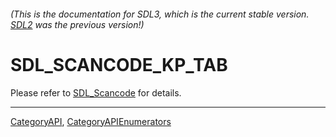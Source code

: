 ###### (This is the documentation for SDL3, which is the current stable version. [SDL2](https://wiki.libsdl.org/SDL2/) was the previous version!)
# SDL_SCANCODE_KP_TAB

Please refer to [SDL_Scancode](SDL_Scancode) for details.

----
[CategoryAPI](CategoryAPI), [CategoryAPIEnumerators](CategoryAPIEnumerators)

